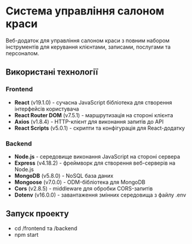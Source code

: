 # Система управління салоном краси

Веб-додаток для управління салоном краси з повним набором інструментів для керування клієнтами, записами, послугами та персоналом.

## Використані технології

### Frontend
- **React** (v19.1.0) - сучасна JavaScript бібліотека для створення інтерфейсів користувача
- **React Router DOM** (v7.5.1) - маршрутизація на стороні клієнта
- **Axios** (v1.8.4) - HTTP-клієнт для виконання запитів до API
- **React Scripts** (v5.0.1) - скрипти та конфігурація для React-додатку

### Backend
- **Node.js** - середовище виконання JavaScript на стороні сервера
- **Express** (v4.18.2) - фреймворк для створення веб-серверів на Node.js
- **MongoDB** (v5.8.0) - NoSQL база даних
- **Mongoose** (v7.0.0) - ODM-бібліотека для MongoDB
- **Cors** (v2.8.5) - middleware для обробки CORS-запитів
- **Dotenv** (v16.0.0) - завантаження змінних середовища з файлу .env

## Запуск проекту

- cd /frontend та /backend
- npm start